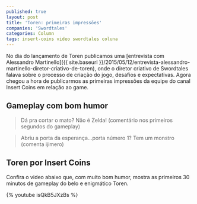 ```yaml
---
published: true
layout: post
title: 'Toren: primeiras impressões'
companies: 'Swordtales'
categories: Column
tags: insert-coins video swordtales coluna
---
```



No dia do lançamento de Toren publicamos uma [entrevista com Alessandro Martinello]({{ site.baseurl }}/2015/05/12/entrevista-alessandro-martinello-diretor-criativo-de-toren), onde o diretor criativo de Swordtales falava sobre o processo de criação do jogo, desafios e expectativas. Agora chegou a hora de publicarmos as primeiras impressões da equipe do canal Insert Coins em relação ao game.

## Gameplay com bom humor


> Dá pra cortar o mato? Não é Zelda! (comentário nos primeiros segundos do gameplay)

> Abriu a porta da esperança...porta número 1? Tem um monstro (comenta ijimero)

## Toren por Insert Coins
Confira o video abaixo que, com muito bom humor, mostra as primeiros 30 minutos de gameplay do belo e enigmático Toren.

{% youtube isQkB5JXzBs %}

